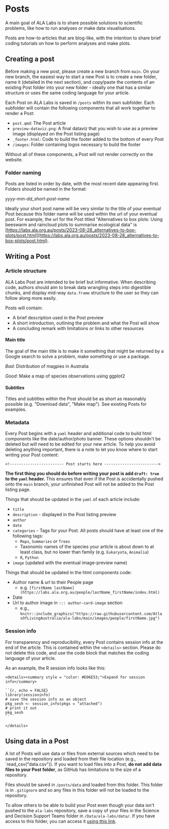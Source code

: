 # Posts

A main goal of ALA Labs is to share possible solutions to scientific problems, like how to run analyses or make data visualisations. 

Posts are how-to articles that are blog-like, with the intention to share brief coding tutorials on how to perform analyses and make plots.

## Creating a post

Before making a new post, please create a new branch from `main`. On your new branch, the easiest way to start a new Post is to create a new folder, name it (detailed in the next section), and copy/paste the contents of an existing Post folder into your new folder - ideally one that has a similar structure or uses the same coding language for your article.

Each Post on ALA Labs is saved in `/posts` within its own subfolder. Each subfolder will contain the following components that all work together to render a Post:

  *  `post.qmd`: The Post article
  *  `preview-dataviz.png`: A final dataviz that you wish to use as a preview image (displayed on the Post listing page)
  *  `_footer.html`: Code to build the footer added to the bottom of every Post
  *  `/images`: Folder containing logos necessary to build the footer

Without all of these components, a Post will not render correctly on the website.

### Folder naming

Posts are listed in order by date, with the most recent date appearing first. Folders should be named in the format:

*yyyy-mm-dd_short-post-name*

Ideally your short post name will be very similar to the title of your eventual Post because this folder name will be used within the url of your eventual post. For example, the url for the Post titled "Alternatives to box plots: Using beeswarm and raincloud plots to summarise ecological data" is [https://labs.ala.org.au/posts/2023-08-28_alternatives-to-box-plots/post.html](https://labs.ala.org.au/posts/2023-08-28_alternatives-to-box-plots/post.html).

## Writing a Post

### Article structure

ALA Labs Post are intended to be brief but informative. When describing code, authors should aim to break data wrangling steps into digestible chunks, and display mid-way `data.frame` structure to the user so they can follow along more easily.

Posts will contain:
  
  *  A brief description used in the Post preview
  *  A short introduction, outlining the problem and what the Post will show
  *  A concluding remark with limitations or links to other resources
  
#### Main title

The goal of the main title is to make it something that might be returned by a Google search to solve a problem, make something or use a package.

*Bad*: Distribution of magpies in Australia

*Good*: Make a map of species observations using ggplot2

#### Subtitles

Titles and subtitles within the Post should be as short as reasonably possible (e.g. "Download data", "Make map"). See existing Posts for examples.

### Metadata

Every Post begins with a `yaml` header and additional code to build html components like the date/author/photo banner. These options shouldn't be deleted but will need to be edited for your new article. To help you avoid deleting anything important, there is a note to let you know where to start writing your Post content:

`<!------------------------ Post starts here ------------------------>`

**The first thing you should do before writing your post is add `draft: true` to the `yaml` header.** This ensures that even if the Post is accidentally pushed onto the `main` branch, your unfinished Post will not be added to the Post listing page.

Things that should be updated in the `yaml` of each article include:

  *  `title`
  *  `description` - displayed in the Post listing preview
  *  `author`
  *  `date`
  *  `categories` - Tags for your Post. All posts should have at least one of the following tags:
       *  `Maps`, `Summaries` or `Trees`
       *  Taxonomic names of the species your article is about down to at least class, but no lower than family (e.g. `Eukaryota`, `Animalia`)
       *  `R`, `Python`
  *  `image` (updated with the eventual image-preview name)
       
Things that should be updated in the html components code:

  *  Author name & url to their People page  
      *  e.g. `[firstName lastName](https://labs.ala.org.au/people/lastName_firstName/index.html)`
  *  Date
  *  Url to author image in `::: author-card-image` section
      *  e.g., `knitr::include_graphics("https://raw.githubusercontent.com/AtlasOfLivingAustralia/ala-labs/main/images/people/firstName.jpg")`


### Session info

For transparency and reproducibility, every Post contains session info at the end of the article. This is contained within the `<details>` section. Please do not delete this code, and use the code block that matches the coding language of your article.

As an example, the R session info looks like this:

```
<details><summary style = "color: #E06E53;">Expand for session info</summary>

``{r, echo = FALSE}
library(sessioninfo)
# save the session info as an object
pkg_sesh <- session_info(pkgs = "attached")
# print it out
pkg_sesh
``

</details>

```

## Using data in a Post

A lot of Posts will use data or files from external sources which need to be saved in the repository and loaded from their file location (e.g., `read_csv("data.csv")). If you want to load files into a Post, **do not add data files to your Post folder**, as GitHub has limitations to the size of a repository.

Files should be saved in `/posts/data` and loaded from this folder. This folder is in `.gitignore` and so any files in this folder will not be loaded to the repository.

To allow others to be able to build your Post even though your data isn't pushed to the `ala-labs` repository, save a copy of your files in the Science and Decision Support Teams folder in `/Data/ala-labs/data/`. If you have access to this folder, you can access it [using this link](https://csiroau.sharepoint.com/:f:/r/sites/AtlasofLivingAustraliaTeams/Shared%20Documents/Teams/Science%20and%20Decision%20Support/Data/ala-labs/data?csf=1&web=1&e=H8SQRS).
